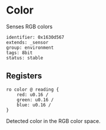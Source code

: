 # Color

Senses RGB colors

    identifier: 0x1630d567
    extends: _sensor
    group: environment
    tags: 8bit
    status: stable

## Registers

    ro color @ reading {
        red: u0.16 /
        green: u0.16 /
        blue: u0.16 /
    }

Detected color in the RGB color space.
